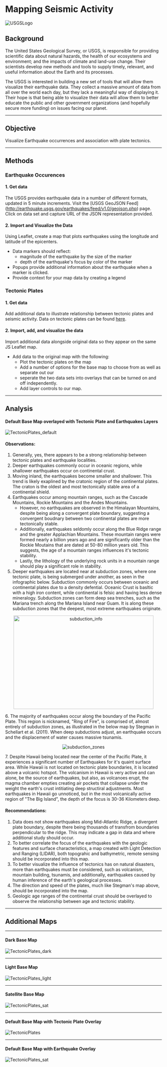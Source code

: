 # Mapping Seismic Activity

![USGSLogo](Images/1-Logo.png)

## Background
The United States Geological Survey, or USGS, is responsible for providing scientific data about natural hazards, the health of our ecosystems and environment; and the impacts of climate and land-use change. Their scientists develop new methods and tools to supply timely, relevant, and useful information about the Earth and its processes. 

The USGS is interested in building a new set of tools that will allow them visualize their earthquake data. They collect a massive amount of data from all over the world each day, but they lack a meaningful way of displaying it. Their hope is that being able to visualize their data will allow them to better educate the public and other government organizations (and hopefully secure more funding) on issues facing our planet.

- - -
## Objective
Visualize Earthquake occurrences and association with plate tectonics. 
- - -


## Methods
### Earthquake Occurences
#### 1. Get data
   The USGS provides earthquake data in a number of different formats, updated in 5 minute increments. Visit the [USGS GeoJSON Feed]       (http://earthquake.usgs.gov/earthquakes/feed/v1.0/geojson.php) page. Click on data set and capture URL of the JSON representation provided. 
#### 2. Import and Visualize the Data
   Using Leaflet, create a map that plots earthquakes using the longitude and latitude of the epicenters.
   * Data markers should reflect:
      * magnitude of the earthquake by the size of the marker
      * depth of the earthquake's focus by color of the marker
   * Popups provide additional information about the earthquake when a marker is clicked.
   * Provide context for your map data by creating a legend
### Tectonic Plates
#### 1. Get data
   Add additional data to illustrate relationship between tectonic plates and seismic activity. Data on tectonic plates can be found [here](https://github.com/fraxen/tectonicplates). 
#### 2. Import, add, and visualize the data
   Import additional data alongside original data so they appear on the same JS Leaflet map.
   * Add data to the original map with the following:
      * Plot the tectonic plates on the map
      * Add a number of options for the base map to choose from as well as separate out our 
      * seperate the two data sets into overlays that can be turned on and off independently.
      * Add layer controls to our map.

- - -  
## Analysis
#### Default Base Map overlayed with Tectonic Plate and Earthquakes Layers
![TectonicPlates_default](Images/TectonicPlates_default.png)

#### Observations: 
1. Generally, yes, there appears to be a strong relationship between tectonic plates and earthquake localities.
2. Deeper earthquakes commonly occur in oceanic regions, while shallower earthquakes occur on continental crust. 
3. Moving inland, the earthquakes become smaller and shallower. This trend is likely exaplined by the cratonic region of the continental plates. The craton is the oldest and most tectonically stable area of a continental shield. 
4. Earthquakes occur among mountain ranges, such as the Cascade Mountains, Rockie Mountains and the Andes Mountains. 
   * However, no earthquakes are observed in the Himalayan Mountains, despite being along a convergent plate boundary, suggesting a convergent boudnary between two continental        plates are more tectonically stable. 
   * Additionally, earthquakes seldomly occur along the Blue Ridge range and the greater Applachian Mountains. These mountain ranges were formed nearly a billion years ago and        are significantly older than the Rockie Moutains that are dated at 50-80 million years old. This suggests, the age of a mountain ranges influences it's tectonic stability.
   * Lastly, the lithology of the underlying rock units in a mountain range should play a significant role in stability. 
5. Deeper earthquakes are located near at subduction zones, where one tectonic plate, is being submerged under another, as seen in the infographic below. Subduction commonly occurs between oceanic and continental plates due to a density defential. Oceanic Crust is basltic with a high iron content, while continental is felsic and having less dense mineralogy. Subduction zones can form deep sea trenches, such as the Mariana trench along the Mariana Island near Guam. It is along these subduction zones that the deepest, most extreme earthquakes originate. 
<p align="center">
  <img src="Images/subduction_infographic.png" alt="subduction_info" width="450" height="300"/>
</p>
6. The majority of earthquakes occur along the boundary of the Pacific Plate. This region is nicknamed, "Ring of Fire", is comprised of, almost entirely of subduction zones, as illustrated in the below map by Stegman in Schellart et al. (2011). When deep subductions adjust, an earthquake occurs and the displacement of water causes massive tsunamis.   
<p align="center">
  <img src="Images/subduction_zones.png" alt="subduction_zones"/>
</p>
7. Despite Hawaii being located near the center of the Pacific Plate, it experiences a significant number of Earthquakes for it's quaint surface area. While Hawaii is not located on tectonic plate boundaries, it is located above a volcanic hotspot. The volcanism in Hawaii is very active and can alone, be the source of earthquakes, but also, as volcanoes erupt, the magma chamber empties creating air pockets that collapse under the weight the earth's crust intitiating deep structiral adjustments. Most earthquakes in Hawaii go unnoticed, but in the most volcanically active region of "The Big Island", the depth of the focus is 30-36 Kilometers deep. 

#### Recommendations:
1. Data does not show earthquakes along Mid-Atlantic Ridge, a divergent plate boundary, despite there being thousands of transfrom boundaries perpendicular to the ridge. This may indicate a gap in data and where additional study should occur. 
2. To better correlate the focus of the earthquakes with the geologic features and surface characteristics, a map created with Light Detection and Ranging (LIDAR), both topograhic and bathymetric, remote sensing should be incorporated into this map. 
3. To better visualize the influence of tectonics has on natural disasters, more than earthquakes must be considered, such as volcanism, mountain building, tsunamis, and additionally, earthquakes caused by human inference of the earth's geological processes.
4. The direction and speed of the plates, much like Stegman's map above, should be incorporated into the map. 
5. Geologic age ranges of the continental crust should be overlayed to observe the relationship between age and tectonic stability. 

- - -
## Additional Maps
- - -
#### Dark Base Map
![TectonicPlates_dark](Images/TectonicPlates_dark.png)
- - -
#### Light Base Map
![TectonicPlates_light](Images/TectonicPlates_light.png)
- - -
#### Satellite Base Map
![TectonicPlates_sat](Images/TectonicPlates_sat.png)
- - -
#### Default Base Map with Tectonic Plate Overlay
![TectonicPlates](Images/plates.png)
- - -
#### Default Base Map with Earthquake Overlay
![TectonicPlates_sat](Images/earthquakes.png)

